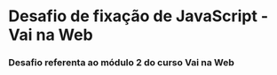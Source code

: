 # Desafio de fixação de JavaScript - Vai na Web


### Desafio referenta ao módulo 2 do curso Vai na Web
